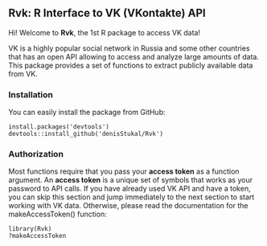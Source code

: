 Rvk: R Interface to VK (VKontakte) API
--------------------------------------

Hi! Welcome to **Rvk**, the 1st R package to access VK data!

VK is a highly popular social network in Russia and some other countries
that has an open API allowing to access and analyze large amounts of
data. This package provides a set of functions to extract publicly
available data from VK.

### Installation

You can easily install the package from GitHub:

    install.packages('devtools')
    devtools::install_github('denisStukal/Rvk')

### Authorization

Most functions require that you pass your **access token** as a function
argument. An **access token** is a unique set of symbols that works as
your password to API calls. If you have already used VK API and have a
token, you can skip this section and jump immediately to the next
section to start working with VK data. Otherwise, please read the
documentation for the makeAccessToken() function:

    library(Rvk)
    ?makeAccessToken
